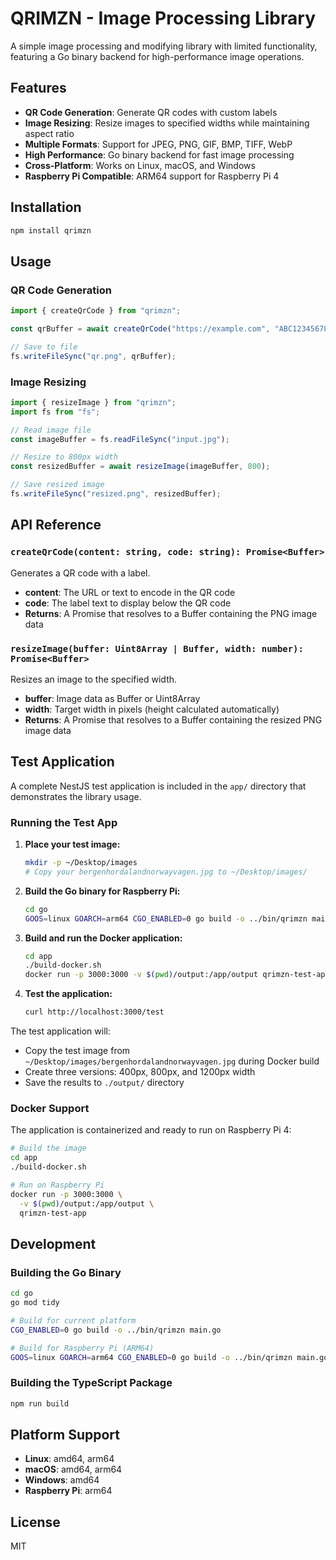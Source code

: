 # QRIMZN - Image Processing Library

A simple image processing and modifying library with limited functionality, featuring a Go binary backend for high-performance image operations.

## Features

- **QR Code Generation**: Generate QR codes with custom labels
- **Image Resizing**: Resize images to specified widths while maintaining aspect ratio
- **Multiple Formats**: Support for JPEG, PNG, GIF, BMP, TIFF, WebP
- **High Performance**: Go binary backend for fast image processing
- **Cross-Platform**: Works on Linux, macOS, and Windows
- **Raspberry Pi Compatible**: ARM64 support for Raspberry Pi 4

## Installation

```bash
npm install qrimzn
```

## Usage

### QR Code Generation

```javascript
import { createQrCode } from "qrimzn";

const qrBuffer = await createQrCode("https://example.com", "ABC12345678");

// Save to file
fs.writeFileSync("qr.png", qrBuffer);
```

### Image Resizing

```javascript
import { resizeImage } from "qrimzn";
import fs from "fs";

// Read image file
const imageBuffer = fs.readFileSync("input.jpg");

// Resize to 800px width
const resizedBuffer = await resizeImage(imageBuffer, 800);

// Save resized image
fs.writeFileSync("resized.png", resizedBuffer);
```

## API Reference

### `createQrCode(content: string, code: string): Promise<Buffer>`

Generates a QR code with a label.

- **content**: The URL or text to encode in the QR code
- **code**: The label text to display below the QR code
- **Returns**: A Promise that resolves to a Buffer containing the PNG image data

### `resizeImage(buffer: Uint8Array | Buffer, width: number): Promise<Buffer>`

Resizes an image to the specified width.

- **buffer**: Image data as Buffer or Uint8Array
- **width**: Target width in pixels (height calculated automatically)
- **Returns**: A Promise that resolves to a Buffer containing the resized PNG image data

## Test Application

A complete NestJS test application is included in the `app/` directory that demonstrates the library usage.

### Running the Test App

1. **Place your test image:**

   ```bash
   mkdir -p ~/Desktop/images
   # Copy your bergenhordalandnorwayvagen.jpg to ~/Desktop/images/
   ```

2. **Build the Go binary for Raspberry Pi:**

   ```bash
   cd go
   GOOS=linux GOARCH=arm64 CGO_ENABLED=0 go build -o ../bin/qrimzn main.go
   ```

3. **Build and run the Docker application:**

   ```bash
   cd app
   ./build-docker.sh
   docker run -p 3000:3000 -v $(pwd)/output:/app/output qrimzn-test-app
   ```

4. **Test the application:**
   ```bash
   curl http://localhost:3000/test
   ```

The test application will:

- Copy the test image from `~/Desktop/images/bergenhordalandnorwayvagen.jpg` during Docker build
- Create three versions: 400px, 800px, and 1200px width
- Save the results to `./output/` directory

### Docker Support

The application is containerized and ready to run on Raspberry Pi 4:

```bash
# Build the image
cd app
./build-docker.sh

# Run on Raspberry Pi
docker run -p 3000:3000 \
  -v $(pwd)/output:/app/output \
  qrimzn-test-app
```

## Development

### Building the Go Binary

```bash
cd go
go mod tidy

# Build for current platform
CGO_ENABLED=0 go build -o ../bin/qrimzn main.go

# Build for Raspberry Pi (ARM64)
GOOS=linux GOARCH=arm64 CGO_ENABLED=0 go build -o ../bin/qrimzn main.go
```

### Building the TypeScript Package

```bash
npm run build
```

## Platform Support

- **Linux**: amd64, arm64
- **macOS**: amd64, arm64
- **Windows**: amd64
- **Raspberry Pi**: arm64

## License

MIT
